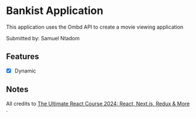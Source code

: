 # Bankist Application
This application uses the Ombd API to create a movie viewing application

Submitted by: Samuel Ntadom


## Features
- [x] Dynamic

## Notes

All credits to <a href="https://www.udemy.com/course/the-ultimate-react-course/">The Ultimate React Course 2024: React, Next.js, Redux & More
</a>. 




